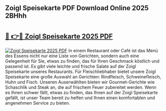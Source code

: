 ## Zoigl Speisekarte PDF Download Online 2025 2BHhh

# <h2><a href="http://gccy9t.nevu.top/?p=Zoigl+Speisekarte">🔗 👉🔴 Zoigl Speisekarte 2025 PDF</a></h2>

[![Zoigl Speisekarte 2025 PDF](https://i.imgur.com/dBaPXMq.png)](http://gccy9t.nevu.top/?p=Zoigl+Speisekarte)
In einem Restaurant oder Café ist das Menü des Essens nicht nur eine Liste von Gerichten, sondern auch eine Gelegenheit für Sie, etwas zu finden, das für Ihren Geschmack köstlich und passend ist. Es gibt viele leichte und frische Salate auf der Zoigl Speisekarte unseres Restaurants. Für Fleischliebhaber bietet unsere Zoigl Speisekarte eine große Auswahl an Gerichten: Rindfleisch, Schweinefleisch, Huhn und Fisch. Unseren Auserwählten bieten wir Gourmet-Gerichte wie Schaschlik und Steak an, die auf frischem Feuer zubereitet werden. Wenn es Ihnen schwer fällt, etwas zu finden, das Ihnen auf der Zoigl Speisekarte gefällt, ist unser Team bereit zu helfen und Ihnen einen komfortablen und angenehmen Service zu bieten.
